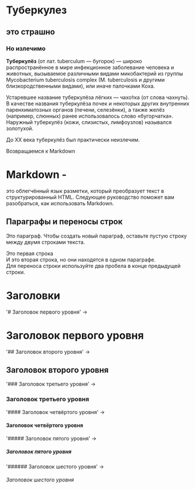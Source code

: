 # Туберкулез 
## это страшно
### Но излечимо

**Туберкулёз** (от лат. tuberculum — бугорок) — широко распространённое в мире инфекционное заболевание человека и животных, вызываемое различными видами микобактерий из группы Mycobacterium tuberculosis complex (M. tuberculosis и другими близкородственными видами), или иначе палочками Коха.
 
 Устаревшее название туберкулёза лёгких — чахо́тка (от слова чахнуть). В качестве названия туберкулёза почек и некоторых других внутренних паренхиматозных органов (печени, селезёнки), а также желёз (например, слюнных) ранее использовалось слово «бугорчатка». Наружный туберкулёз (кожи, слизистых, лимфоузлов) назывался золотухой.

До XX века туберкулёз был практически неизлечим. 

Возвращаемся к Markdown
# **Markdown** - 
это облегчённый язык разметки, который преобразует текст в структурированный HTML. Следующее руководство поможет вам разобраться, как использовать Markdown.  

## Параграфы и переносы строк
Это параграф. Чтобы создать новый параграф, оставьте пустую строку между двумя строками текста.
  
Это первая строка  
И это вторая строка, но они находятся в одном параграфе.  
Для переноса строки используйте два пробела в конце предыдущей строки.

# Заголовки  
'# Заголовок первого уровня' -> 
# Заголовок первого уровня
'## Заголовок второго уровня' -> 
## Заголовок второго уровня
'### Заголовок третьего уровня' ->
### Заголовок третьего уровня
'#### Заголовок четвёртого уровня' -> 
#### Заголовок четвёртого уровня
'##### Заголовок пятого уровня' -> 
##### Заголовок пятого уровня
'###### Заголовок шестого уровня' -> 
###### Заголовок шестого уровня
